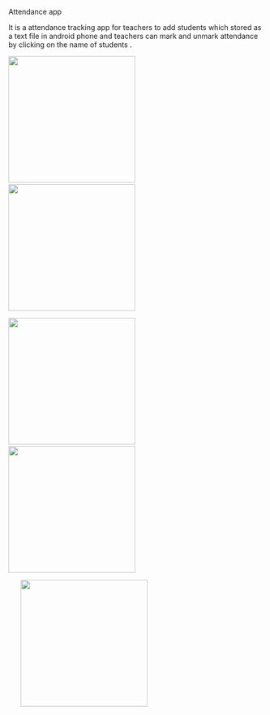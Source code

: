 
Attendance app

It is a attendance tracking app for teachers to add students which stored as a text file in android phone and teachers can mark and unmark attendance by clicking on the name of students .


<p>
<a href="url"><img src="https://user-images.githubusercontent.com/22625247/38134506-0c23283a-3446-11e8-9f56-7685a1fca04d.jpg" width="250"></a>&nbsp&nbsp&nbsp&nbsp&nbsp
<a href="url"><img src="https://user-images.githubusercontent.com/22625247/38134507-0d02d8fe-3446-11e8-90d1-278c511b0591.png" width="250"> </a>
</p>

<p>
<a href="url"><img src="https://user-images.githubusercontent.com/22625247/38134507-0d02d8fe-3446-11e8-90d1-278c511b0591.png" width="250"></a>&nbsp&nbsp&nbsp&nbsp&nbsp
<a href="url"><img src="https://user-images.githubusercontent.com/22625247/38134509-0e30d8d4-3446-11e8-8bcd-81f3537a95a5.png" width="250"> </a>
</p>
<p>
  &nbsp&nbsp&nbsp&nbsp&nbsp
<a href="url"><img src="https://user-images.githubusercontent.com/22625247/38134514-10246ffc-3446-11e8-8256-4fdc34738b27.png" width="250"></a> 
</p>



